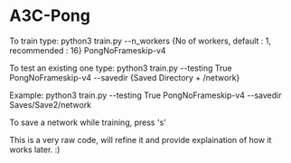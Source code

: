 # A3C-Pong

To train type:
python3 train.py --n_workers {No of workers, default : 1, recommended : 16} PongNoFrameskip-v4

To test an existing one type:
python3 train.py --testing True PongNoFrameskip-v4 --savedir {Saved Directory + /network}

Example:
python3 train.py --testing True PongNoFrameskip-v4 --savedir Saves/Save2/network

To save a network while training, press 's'

This is a very raw code, will refine it and provide explaination of how it works later. :)
